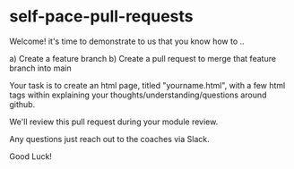 # self-pace-pull-requests

Welcome! it's time to demonstrate to us that you know how to ..

a) Create a feature branch
b) Create a pull request to merge that feature branch into main

Your task is to create an html page, titled "yourname.html", with a few html tags within explaining your thoughts/understanding/questions around github.

We'll review this pull request during your module review. 

Any questions just reach out to the coaches via Slack.

Good Luck!
